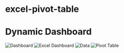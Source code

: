 # excel-pivot-table

# Dynamic Dashboard
![Dashboard](https://github.com/aryanrada/excel-power-pivot/blob/main/personal_expensis/dashboard.jpg)
![Excel Dashboard](https://github.com/aryanrada/excel-power-pivot/blob/main/personal_expensis/excel_dashboard.jpg)
![Data](https://github.com/aryanrada/excel-power-pivot/blob/main/personal_expensis/excel_data.jpg)
![Pivot Table](https://github.com/aryanrada/excel-power-pivot/blob/main/personal_expensis/pivot_table.jpg)
